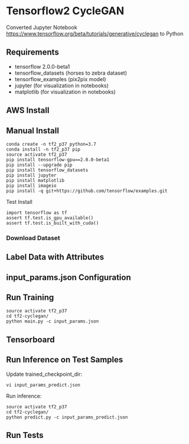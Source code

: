 # Tensorflow2 CycleGAN
Converted Jupyter Notebook https://www.tensorflow.org/beta/tutorials/generative/cyclegan to Python 

## Requirements
* tensorflow 2.0.0-beta1
* tensorflow_datasets (horses to zebra dataset)
* tensorflow_examples (pix2pix model)
* jupyter (for visualization in notebooks)
* matplotlib (for visualization in notebooks)


## AWS Install


## Manual Install
```
conda create -n tf2_p37 python=3.7
conda install -n tf2_p37 pip
source activate tf2_p37
pip install tensorflow-gpu==2.0.0-beta1
pip install --upgrade pip
pip install tensorflow_datasets
pip install jupyter
pip install matplotlib
pip install imageio
pip install -q git+https://github.com/tensorflow/examples.git
```

Test Install
```
import tensorflow as tf
assert tf.test.is_gpu_available()
assert tf.test.is_built_with_cuda()
```

### Download Dataset


## Label Data with Attributes

## input_params.json Configuration


## Run Training
```
source activate tf2_p37
cd tf2-cyclegan/
python main.py -c input_params.json
```

## Tensorboard


## Run Inference on Test Samples
Update trained_checkpoint_dir:
```
vi input_params_predict.json
```

Run inference:
```
source activate tf2_p37
cd tf2-cyclegan/
python predict.py -c input_params_predict.json
```

## Run Tests
